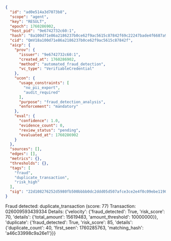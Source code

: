 ```json
{
  "id": "ad0e514a3d7073b8",
  "scope": "agent",
  "key": "RESULT",
  "epoch": 1760286902,
  "host_pid": "9e6742732c60:1",
  "hash": "8a100d71e86a2186237b0ce62f9ac5615c87842f69c22247bade4f6687a917e8",
  "cid": "QmV18a100d71e86a2186237b0ce62f9ac5615c87842f",
  "aicp": {
    "prov": {
      "issuer": "9e6742732c60:1",
      "created_at": 1760286902,
      "method": "automated_fraud_detection",
      "vc_type": "VerifiableCredential"
    },
    "ucon": {
      "usage_constraints": [
        "no_pii_export",
        "audit_required"
      ],
      "purpose": "fraud_detection_analysis",
      "enforcement": "mandatory"
    },
    "eval": {
      "confidence": 1.0,
      "evidence_count": 0,
      "review_status": "pending",
      "evaluated_at": 1760286902
    }
  },
  "sources": [],
  "edges": [],
  "metrics": {},
  "thresholds": {},
  "tags": [
    "fraud",
    "duplicate_transaction",
    "risk_high"
  ],
  "sig": "22d108276252d5980fb500bbbb0dc2ddd05d507afce3ce2e4f0c09ebe1190fd4"
}
```

Fraud detected: duplicate_transaction (score: 77)
Transaction: 026009593439334
Details: {'velocity': {'fraud_detected': True, 'risk_score': 70, 'details': {'total_amount': 15619483, 'amount_threshold': 10000000}}, 'duplicate': {'fraud_detected': True, 'risk_score': 85, 'details': {'duplicate_count': 40, 'first_seen': 1760285763, 'matching_hash': 'a46c33998c9a26e1'}}}
